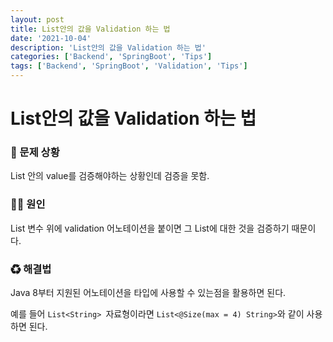 ```yaml
---
layout: post
title: List안의 값을 Validation 하는 법
date: '2021-10-04'
description: 'List안의 값을 Validation 하는 법'
categories: ['Backend', 'SpringBoot', 'Tips']
tags: ['Backend', 'SpringBoot', 'Validation', 'Tips']
---
```

# List안의 값을 Validation 하는 법

### 🐛 문제 상황

List 안의 value를 검증해야하는 상황인데 검증을 못함.

### 🏴‍☠️ 원인

List 변수 위에 validation 어노테이션을 붙이면 그 List에 대한 것을 검증하기 때문이다.

### ♻ 해결법

Java 8부터 지원된 어노테이션을 타입에 사용할 수 있는점을 활용하면 된다.

예를 들어 `List<String> `자료형이라면 `List<@Size(max = 4) String>`와 같이 사용하면 된다.